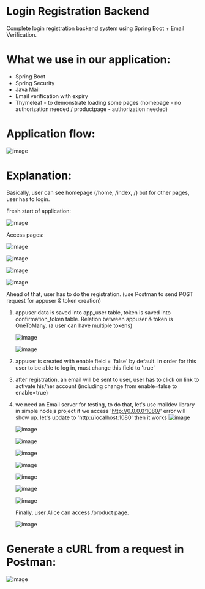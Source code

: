 # Login Registration Backend
  Complete login registration backend system using Spring Boot + Email Verification.
# What we use in our application:
   - Spring Boot
   - Spring Security
   - Java Mail
   - Email verification with expiry
   - Thymeleaf - to demonstrate loading some pages (homepage - no authorization needed / productpage - authorization needed)

#  Application flow:
![image](https://github.com/hbtoan2910/register-login-app/assets/59778636/56d5f169-db92-47d0-a510-b14e52465f0f)

# Explanation:

Basically, user can see homepage (/home, /index, /) but for other pages, user has to login.

Fresh start of application:

![image](https://github.com/hbtoan2910/register-login-app/assets/59778636/eb7ed116-6551-4f22-ba24-49a8f15b8ae8)

Access pages:

![image](https://github.com/hbtoan2910/register-login-app/assets/59778636/63cabc62-dfec-4c05-9d33-f664827f2e25)

![image](https://github.com/hbtoan2910/register-login-app/assets/59778636/b4962e5b-7e8d-4281-b987-39d737da884e)

![image](https://github.com/hbtoan2910/register-login-app/assets/59778636/daa7a29c-83f6-4de1-bd9e-c4de92490760)

![image](https://github.com/hbtoan2910/register-login-app/assets/59778636/5879abd6-f63a-42c7-9176-7fd4b5857c41)

Ahead of that, user has to do the registration. (use Postman to send POST request for appuser & token creation)

  1. appuser data is saved into app_user table, token is saved into confirmation_token table. Relation between appuser & token is OneToMany. (a user can have multiple tokens)
     
     ![image](https://github.com/hbtoan2910/register-login-app/assets/59778636/8a55a38d-5511-444c-8be9-ee1ed6e39d0c)

     ![image](https://github.com/hbtoan2910/register-login-app/assets/59778636/2bb355cf-2608-4ada-acaa-0d7eed1483fd)

     


  
  3. appuser is created with enable field = 'false' by default. In order for this user to be able to log in, must change this field to 'true'
     
  4. after registration, an email will be sent to user, user has to click on link to activate his/her account (including change from enable=false to enable=true)
     
  5. we need an Email server for testing, to do that, let's use maildev library in simple nodejs project
     if we access 'http://0.0.0.0:1080/' error will show up. let's update to 'http://localhost:1080' then it works
     ![image](https://github.com/hbtoan2910/register-login-app/assets/59778636/3a4c8596-fa65-4bc8-bad0-2158ca8fcceb)

     ![image](https://github.com/hbtoan2910/register-login-app/assets/59778636/ce990850-0775-4130-aa1e-44f1584d382d)
     
     ![image](https://github.com/hbtoan2910/register-login-app/assets/59778636/2f24ea95-c12c-4fb0-b163-cca632ae8ddb)

     ![image](https://github.com/hbtoan2910/register-login-app/assets/59778636/10b59502-9675-4d86-abe6-bb5ec07f010c)

     ![image](https://github.com/hbtoan2910/register-login-app/assets/59778636/0911ede0-2e4a-467a-adee-37b6bcd011cb)

     ![image](https://github.com/hbtoan2910/register-login-app/assets/59778636/60df5a89-ada3-4a4b-8a02-97ae5264f5ee)

     ![image](https://github.com/hbtoan2910/register-login-app/assets/59778636/640f8f80-22cf-45df-a79c-c8272d283b70)

     ![image](https://github.com/hbtoan2910/register-login-app/assets/59778636/3b27386b-8d68-4d15-910b-63f32bce1146)

     Finally, user Alice can access /product page.
     
     ![image](https://github.com/hbtoan2910/register-login-app/assets/59778636/bfa15edf-2d3c-4a5b-ae29-4d8741958d31)

# Generate a cURL from a request in Postman:
![image](https://github.com/hbtoan2910/register-login-app/assets/59778636/4e2f433a-dae8-4a37-9d56-b83e2957636f)



    




